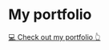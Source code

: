 
# My portfolio

<a href="https://abhisheksharma1310.github.io/myportfolio/">💻 Check out my portfolio 👆</a>
